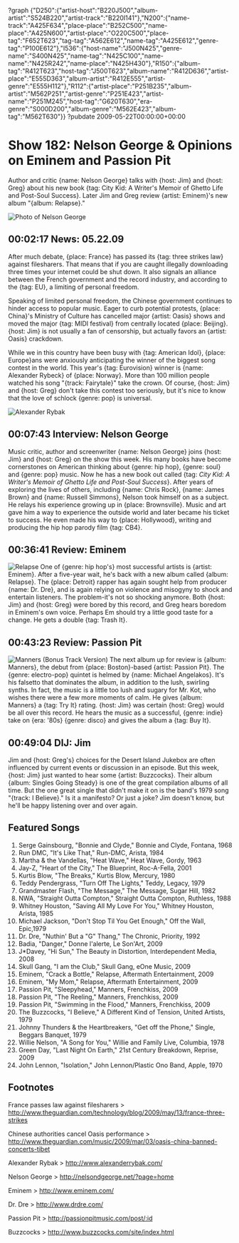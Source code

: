 ?graph {"D250":{"artist-host":"B220J500","album-artist":"S524B220","artist-track":"B220I141"},"N200":{"name-track":"A425F634","place-place":"B252C500","name-place":"A425N600","artist-place":"O220C500","place-tag":"F652T623","tag-tag":"A562E612","name-tag":"A425E612","genre-tag":"P100E612"},"I536":{"host-name":"J500N425","genre-name":"S400N425","name-tag":"N425C100","name-name":"N425R242","name-place":"N425H430"},"R150":{"album-tag":"R412T623","host-tag":"J500T623","album-name":"R412D636","artist-place":"E555D363","album-artist":"R412E555","artist-genre":"E555H112"},"R112":{"artist-place":"P251B235","album-artist":"M562P251","artist-genre":"P251E423","artist-name":"P251M245","host-tag":"G620T630","era-genre":"S000D200","album-genre":"M562E423","album-tag":"M562T630"}}
?pubdate 2009-05-22T00:00:00+00:00

# Show 182: Nelson George & Opinions on Eminem and Passion Pit
Author and critic {name: Nelson George} talks with {host: Jim} and {host: Greg} about his new book {tag: City Kid: A Writer's Memoir of Ghetto Life and Post-Soul Success}. Later Jim and Greg review {artist: Eminem}'s new album "{album: Relapse}."

![Photo of Nelson George](http://static.soundopinions.org/images/2009/newnelsongeorge.jpg)

## 00:02:17 News: 05.22.09
After much debate, {place: France} has passed its {tag: three strikes law} against filesharers. That means that if you are caught illegally downloading three times your internet could be shut down. It also signals an alliance between the French government and the record industry, and according to the {tag: EU}, a limiting of personal freedom. 

Speaking of limited personal freedom, the Chinese government continues to hinder access to popular music. Eager to curb potential protests, {place: China}'s Ministry of Culture has cancelled major {artist: Oasis} shows and moved the major {tag: MIDI festival} from centrally located {place: Beijing}. {host: Jim} is not usually a fan of censorship, but actually favors an {artist: Oasis} crackdown.

While we in this country have been busy with {tag: American Idol}, {place: Europe}ans were anxiously anticipating the winner of the biggest song contest in the world. This year's {tag: Eurovision} winner is {name: Alexander Rybeck} of {place: Norway}. More than 100 million people watched his song "{track: Fairytale}" take the crown. Of course, {host: Jim} and {host: Greg} don't take this contest too seriously, but it's nice to know that the love of schlock {genre: pop} is universal.

![Alexander Rybak](http://static.soundopinions.org/images/2009/Alexander-Rybak.jpg)
## 00:07:43 Interview: Nelson George
Music critic, author and screenwriter {name: Nelson George} joins {host: Jim} and {host: Greg} on the show this week. His many books have become cornerstones on American thinking about {genre: hip hop}, {genre: soul} and {genre: pop} music. Now he has a new book out called {tag: *City Kid: A Writer's Memoir of Ghetto Life and Post-Soul Success*}. After years of exploring the lives of others, including {name: Chris Rock}, {name: James Brown} and {name: Russell Simmons}, Nelson took himself on as a subject. He relays his experience growing up in {place: Brownsville}. Music and art gave him a way to experience the outside world and later became his ticket to success. He even made his way to {place: Hollywood}, writing and producing the hip hop parody film {tag: CB4}.

## 00:36:41 Review: Eminem
![Relapse](https://images-na.ssl-images-amazon.com/images/I/61GO%2BxGWXuL.jpg "111051/315867000")
One of {genre: hip hop's} most successful artists is {artist: Eminem}. After a five-year wait, he's back with a new album called {album: Relapse}. The {place: Detroit} rapper has again sought help from producer {name: Dr. Dre}, and is again relying on violence and misogyny to shock and entertain listeners. The problem-it's not so shocking anymore. Both {host: Jim} and {host: Greg} were bored by this record, and Greg hears boredom in Eminem's own voice. Perhaps Em should try a little good taste for a change. He gets a double {tag: Trash It}.

## 00:43:23 Review: Passion Pit
![Manners (Bonus Track Version)](http://is4.mzstatic.com/image/thumb/Music/v4/e8/22/0d/e8220de1-6064-800a-a4eb-a63079d6a930/source/600x600bb.jpg "288340229/365805049")
The next album up for review is {album: Manners}, the debut from {place: Boston}-based {artist: Passion Pit}. The {genre: electro-pop} quintet is helmed by {name: Michael Angelakos}. It's his falsetto that dominates the album, in addition to the lush, swirling synths. In fact, the music is a little too lush and sugary for Mr. Kot, who wishes there were a few more moments of calm. He gives {album: Manners} a {tag: Try It} rating. {host: Jim} was certain {host: Greg} would be all over this record. He hears the music as a successful, {genre: indie} take on {era: '80s} {genre: disco} and gives the album a {tag: Buy It}.

## 00:49:04 DIJ: Jim
Jim and {host: Greg's} choices for the Desert Island Jukebox are often influenced by current events or discussion in an episode. But this week, {host: Jim} just wanted to hear some {artist: Buzzcocks}. Their album {album: Singles Going Steady} is one of the great compilation albums of all time. But the one great single that didn't make it on is the band's 1979 song "{track: I Believe}." Is it a manifesto? Or just a joke? Jim doesn't know, but he'll be happy listening over and over again.

## Featured Songs
1. Serge Gainsbourg, "Bonnie and Clyde," Bonnie and Clyde, Fontana, 1968
2. Run DMC, "It's Like That," Run-DMC, Arista, 1984
3. Martha & the Vandellas, "Heat Wave," Heat Wave, Gordy, 1963
4. Jay-Z, "Heart of the City," The Blueprint, Roc-A-Fella, 2001
5. Kurtis Blow, "The Breaks," Kurtis Blow, Mercury, 1980
6. Teddy Pendergrass, "Turn Off The Lights," Teddy, Legacy, 1979
7. Grandmaster Flash, "The Message," The Message, Sugar Hill, 1982
8. NWA, "Straight Outta Compton," Straight Outta Compton, Ruthless, 1988
9. Whitney Houston, "Saving All My Love For You," Whitney Houston, Arista, 1985
10. Michael Jackson, "Don't Stop Til You Get Enough," Off the Wall, Epic,1979
11. Dr. Dre, "Nuthin' But a "G" Thang," The Chronic, Priority, 1992
12. Badia, "Danger," Donne l'alerte, Le Son'Art, 2009
13. J*Davey, "Hi Sun," The Beauty in Distortion, Interdependent Media, 2008
14. Skull Gang, "I am the Club," Skull Gang, eOne Music, 2009
15. Eminem, "Crack a Bottle," Relapse, Aftermath Entertainment, 2009
16. Eminem, "My Mom," Relapse, Aftermath Entertainment, 2009
17. Passion Pit, "Sleepyhead," Manners, Frenchkiss, 2009
18. Passion Pit, "The Reeling," Manners, Frenchkiss, 2009
19. Passion Pit, "Swimming in the Flood," Manners, Frenchkiss, 2009
20. The Buzzcocks, "I Believe," A Different Kind of Tension, United Artists, 1979
21. Johnny Thunders & the Heartbreakers, "Get off the Phone," Single, Beggars Banquet, 1979
22. Willie Nelson, "A Song for You," Willie and Family Live, Columbia, 1978
23. Green Day, "Last Night On Earth," 21st Century Breakdown, Reprise, 2009
24. John Lennon, "Isolation," John Lennon/Plastic Ono Band, Apple, 1970

## Footnotes

France passes law against filesharers > http://www.theguardian.com/technology/blog/2009/may/13/france-three-strikes

Chinese authorities cancel Oasis performance > http://www.theguardian.com/music/2009/mar/03/oasis-china-banned-concerts-tibet 

Alexander Rybak > http://www.alexanderrybak.com/

Nelson George > http://nelsondgeorge.net/?page=home

Eminem > http://www.eminem.com/

Dr. Dre > http://www.drdre.com/

Passion Pit > http://passionpitmusic.com/post/:id

Buzzcocks > http://www.buzzcocks.com/site/index.html